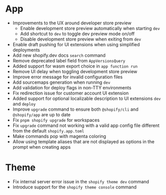 # App

* Improvements to the UX around developer store preview
  * Enable development store preview automatically when starting `dev`
  * Add shortcut to `dev` to toggle dev preview mode on/off
  * Disable development store preview when exiting from `dev`
* Enable draft pushing for UI extensions when using simplified deployments
* Add new shopify.dev docs `search` command
* Remove deprecated label field from `AppVersionsQuery`
* Added support for wasm export choice in `app function run`
* Remove UI delay when toggling development store preview
* Improve error message for invalid configuration files
* Add sourcemaps generation when running `dev`
* Add validation for deploy flags in non-TTY environments
* Fix redirection issue for customer account UI extension
* Added support for optional localizable description to UI extensions `dev` and `deploy`
* Improve `upgrade` command to ensure both `@shopify/cli` and `@shopify/app` are up to date
* Fix `pnpm shopify upgrade` for workspaces
* Fix `upgrade` command not working with a valid app config file different from the default `shopify.app.toml`
* Make commands pop with magenta coloring
* Allow using template aliases that are not displayed as options in the prompt when creating apps

# Theme

* Fix internal server error issue in the `shopify theme dev` command
* Introduce support for the `shopify theme console` command
